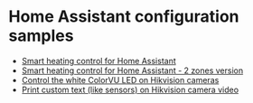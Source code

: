 # Home Assistant configuration samples

- [Smart heating control for Home Assistant](https://github.com/nagyrobi/home-assistant-configuration-examples/tree/main/heating)
- [Smart heating control for Home Assistant - 2 zones version](https://github.com/nagyrobi/home-assistant-configuration-examples/tree/main/heating_2_zones)
- [Control the white ColorVU LED on Hikvision cameras](https://github.com/nagyrobi/home-assistant-configuration-examples/tree/main/hikvision_colorvu_led_switch)
- [Print custom text (like sensors) on Hikvision camera video](https://github.com/nagyrobi/home-assistant-configuration-examples/tree/main/hikvision_print_text_on_video)
